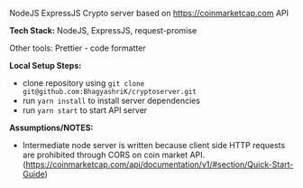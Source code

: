 NodeJS ExpressJS Crypto server based on https://coinmarketcap.com API

**Tech Stack:**
NodeJS, ExpressJS, request-promise

Other tools:
Prettier - code formatter

**Local Setup Steps:**

- clone repository using `git clone git@github.com:BhagyashriK/cryptoserver.git`
- run `yarn install` to install server dependencies
- run `yarn start` to start API server

**Assumptions/NOTES:**

- Intermediate node server is written because client side HTTP requests are prohibited through CORS on coin market API. (https://coinmarketcap.com/api/documentation/v1/#section/Quick-Start-Guide)
